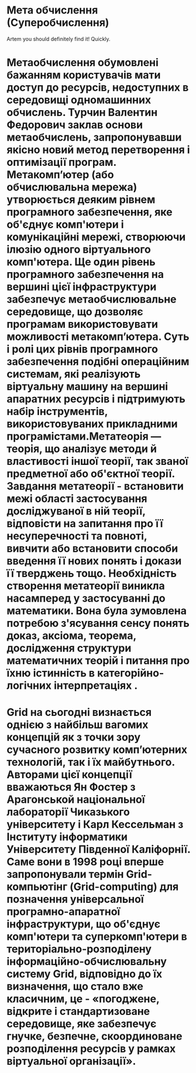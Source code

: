 # Мета обчислення (Суперобчислення)
Artem you should definitely find it! Quickly.

# Метаобчислення обумовлені бажанням користувачів мати доступ до ресурсів, недоступних в середовищі одномашинних обчислень. Турчин Валентин Федорович заклав основи метаобчислень, запропонувавши якісно новий метод перетворення і оптимізації програм. Метакомп’ютер (або обчислювальна мережа) утворюється деяким рівнем програмного забезпечення, яке об'єднує комп'ютери і комунікаційні мережі, створюючи ілюзію одного віртуального комп'ютера. Ще один рівень програмного забезпечення на вершині цієї інфраструктури забезпечує метаобчислювальне середовище, що дозволяє програмам використовувати можливості метакомп’ютера. Суть і ролі цих рівнів програмного забезпечення подібні операційним системам, які реалізують віртуальну машину на вершині апаратних ресурсів і підтримують набір інструментів, використовуваних прикладними програмістами.Метатеорія — теорія, що аналізує методи й властивості іншої теорії, так званої предметної або об'єктної теорії. Завдання метатеорії - встановити межі області застосування досліджуваної в ній теорії, відповісти на запитання про її несуперечності та повноті, вивчити або встановити способи введення її нових понять і докази її тверджень тощо. Необхідність створення метатеорії виникла насамперед у застосуванні до математики. Вона була зумовлена потребою з'ясування сенсу понять доказ, аксіома, теорема, дослідження структури математичних теорій і питання про їхню істинність в категорійно-логічних інтерпретаціях .

# Grid на сьогодні визнається однією з найбільш вагомих концепцій як з точки зору сучасного розвитку комп’ютерних технологій, так і їх майбутнього. Авторами цієї концепції вважаються Ян Фостер з Арагонськой національної лабораторії Чиказького університету і Карл Кессельман з Інституту інформатики Університету Південної Каліфорнії. Саме вони в 1998 році вперше запропонували термін Grid- компьютінг (Grid-computing) для позначення універсальної програмно-апаратної інфраструктури, що об'єднує комп'ютери та суперкомп'ютери в територіально-розподілену інформаційно-обчислювальну систему Grid, відповідно до їх визначення, що стало вже класичним, це - «погоджене, відкрите і стандартизоване середовище, яке забезпечує гнучке, безпечне, скоординоване розподілення ресурсів у рамках віртуальної організації».
